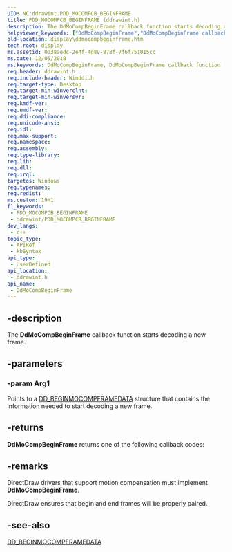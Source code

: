 ```yaml
---
UID: NC:ddrawint.PDD_MOCOMPCB_BEGINFRAME
title: PDD_MOCOMPCB_BEGINFRAME (ddrawint.h)
description: The DdMoCompBeginFrame callback function starts decoding a new frame.
helpviewer_keywords: ["DdMoCompBeginFrame","DdMoCompBeginFrame callback function [Display Devices]","PDD_MOCOMPCB_BEGINFRAME","PDD_MOCOMPCB_BEGINFRAME callback","ddfncs_5bfa2d81-42a3-4615-be52-605e5e3a2b14.xml","ddrawint/DdMoCompBeginFrame","display.ddmocompbeginframe"]
old-location: display\ddmocompbeginframe.htm
tech.root: display
ms.assetid: 0038aedc-2e4f-4d89-878f-7f6f751015cc
ms.date: 12/05/2018
ms.keywords: DdMoCompBeginFrame, DdMoCompBeginFrame callback function [Display Devices], PDD_MOCOMPCB_BEGINFRAME, PDD_MOCOMPCB_BEGINFRAME callback, ddfncs_5bfa2d81-42a3-4615-be52-605e5e3a2b14.xml, ddrawint/DdMoCompBeginFrame, display.ddmocompbeginframe
req.header: ddrawint.h
req.include-header: Winddi.h
req.target-type: Desktop
req.target-min-winverclnt: 
req.target-min-winversvr: 
req.kmdf-ver: 
req.umdf-ver: 
req.ddi-compliance: 
req.unicode-ansi: 
req.idl: 
req.max-support: 
req.namespace: 
req.assembly: 
req.type-library: 
req.lib: 
req.dll: 
req.irql: 
targetos: Windows
req.typenames: 
req.redist: 
ms.custom: 19H1
f1_keywords:
 - PDD_MOCOMPCB_BEGINFRAME
 - ddrawint/PDD_MOCOMPCB_BEGINFRAME
dev_langs:
 - c++
topic_type:
 - APIRef
 - kbSyntax
api_type:
 - UserDefined
api_location:
 - ddrawint.h
api_name:
 - DdMoCompBeginFrame
---
```


## -description

The <b>DdMoCompBeginFrame</b> callback function starts decoding a new frame.

## -parameters

### -param Arg1

Points to a <a href="https://docs.microsoft.com/windows/desktop/api/ddrawint/ns-ddrawint-dd_beginmocompframedata">DD_BEGINMOCOMPFRAMEDATA</a> structure that contains the information needed to start decoding a new frame.

## -returns

<b>DdMoCompBeginFrame</b> returns one of the following callback codes:

## -remarks

DirectDraw drivers that support motion compensation must implement <b>DdMoCompBeginFrame</b>.

DirectDraw ensures that begin and end frames will be properly paired.

## -see-also

<a href="https://docs.microsoft.com/windows/desktop/api/ddrawint/ns-ddrawint-dd_beginmocompframedata">DD_BEGINMOCOMPFRAMEDATA</a>

